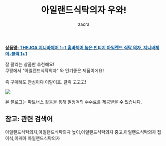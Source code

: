 ﻿---
layout: post
title:  "아일랜드식탁의자 우와!"
author: zacra
categories: [ 아이템 ]
tags: [아일랜드식탁의자,아일랜드식탁의자 높이,아일랜드식탁의자 중고,아일랜드식탁의자 접이식,이케아 아일랜드식탁의자]
image: https://static.coupangcdn.com/image/vendor_inventory/0492/133b936964279e4b4cc6930d4b27f8f36dd04eafa0af14ff65f40b56f10f.jpg 
description: "쿠팡에서 아일랜드식탁의자 관련 상품으로 가장 잘팔리는 제품 중 하나라는 사실!!."
rating: 4.5
---

<a href="https://link.coupang.com/re/AFFSDP?lptag=AF8407795&pageKey=1972427898&itemId=3354972572&vendorItemId=71341736289&traceid=V0-153-f44f5ac8b1f3d22b"><b>상품명: <font color='#01579B'>THEJOA 지니바체어 1+1 홈바체어 높은 빈티지 아일랜드 식탁 의자, 지니바체어-블랙 1+1</font></b></a>

잘 팔리는 상품만 추천해요!<br/>
쿠팡에서 "아일랜드식탁의자" 와 인기좋은 제품이에요!<br/><br/>
즉 구매해도 안심이다 이말이죠. 클릭 고고고! <br/>



<a href="https://link.coupang.com/re/AFFSDP?lptag=AF8407795&pageKey=1972427898&itemId=3354972572&vendorItemId=71341736289&traceid=V0-153-f44f5ac8b1f3d22b"><img src="https://thumbnail9.coupangcdn.com/thumbnails/remote/q89/image/vendor_inventory/92a1/4c476237fd428aadcdaf93f284debc3a84668c873ae92634541c1dca5bf0.jpg"></a> 

본 블로그는 파트너스 활동을 통해 일정액의 수수료를 제공받을 수 있습니다.

## 참고: 관련 검색어    
아일랜드식탁의자,아일랜드식탁의자 높이,아일랜드식탁의자 중고,아일랜드식탁의자 접이식,이케아 아일랜드식탁의자